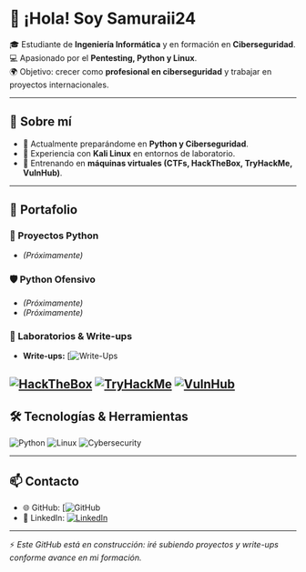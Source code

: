 # 👋 ¡Hola! Soy Samuraii24

🎓 Estudiante de **Ingeniería Informática** y en formación en **Ciberseguridad**.  
💻 Apasionado por el **Pentesting, Python y Linux**.  
🌍 Objetivo: crecer como **profesional en ciberseguridad** y trabajar en proyectos internacionales.  

---

## 🚀 Sobre mí
- 🔹 Actualmente preparándome en **Python y Ciberseguridad**.  
- 🔹 Experiencia con **Kali Linux** en entornos de laboratorio.    
- 🔹 Entrenando en **máquinas virtuales (CTFs, HackTheBox, TryHackMe, VulnHub)**.  

---

## 📂 Portafolio

### 🐍 Proyectos Python
- *(Próximamente)*

### 🛡️ Python Ofensivo
- *(Próximamente)*   
- *(Próximamente)* 

### 🧩 Laboratorios & Write-ups
- **Write-ups:** [![Write-Ups](https://github.com/Samuraii24/Labs-WriteUps)

  
[![HackTheBox](https://img.shields.io/badge/HackTheBox-WriteUps-green?logo=hackthebox)](https://www.hackthebox.eu/)
[![TryHackMe](https://img.shields.io/badge/TryHackMe-WriteUps-purple?logo=tryhackme)](https://tryhackme.com/)
[![VulnHub](https://img.shields.io/badge/VulnHub-Labs-orange?logo=vulnhub)](https://www.vulnhub.com/)
---

## 🛠️ Tecnologías & Herramientas
![Python](https://img.shields.io/badge/Python-3.10-blue?logo=python)
![Linux](https://img.shields.io/badge/Linux-Kali%20%7C%20Parrot-informational?logo=linux)
![Cybersecurity](https://img.shields.io/badge/Security-Pentesting-red?logo=hackaday)

---

## 📫 Contacto
- 🌐 GitHub: [![GitHub](https://github.com/Samuraii24)
- 💼 LinkedIn: [![LinkedIn](https://img.shields.io/badge/LinkedIn-Perfil-blue?logo=linkedin)](https://www.linkedin.com/in/ben-josef-sanchez-gomez/)

---

⚡ *Este GitHub está en construcción: iré subiendo proyectos y write-ups conforme avance en mi formación.*  

